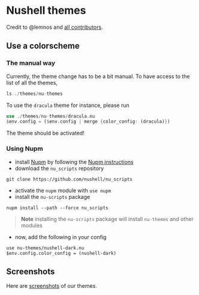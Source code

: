 # Nushell themes

Credit to @lemnos and [all contributors](https://github.com/lemnos/theme.sh/blob/master/CREDITS.md).

## Use a colorscheme
### The manual way
Currently, the theme change has to be a bit manual.
To have access to the list of all the themes,
```rust
ls ./themes/nu-themes
```

To use the `dracula` theme for instance, please run
```rust
use ./themes/nu-themes/dracula.nu
$env.config = ($env.config | merge {color_config: (dracula)})
```

The theme should be activated!

### Using Nupm
- install [Nupm] by following the [Nupm instructions]
- download the `nu_scripts` repository
```shell
git clone https://github.com/nushell/nu_scripts
```
- activate the `nupm` module with `use nupm`
- install the `nu-scripts` package
```nushell
nupm install --path --force nu_scripts
```

> **Note**
> installing the `nu-scripts` package will install `nu-themes` and other modules

- now, add the following in your config
```nushell
use nu-themes/nushell-dark.nu
$env.config.color_config = (nushell-dark)
```

## Screenshots

Here are [screenshots](./screenshots/README.md) of our themes.

[Nupm]: https://github.com/nushell/nupm
[Nupm instructions]: https://github.com/nushell/nupm#recycle-installation-toc
